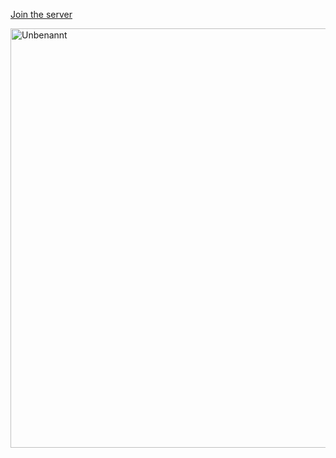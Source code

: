 [Join the server](https://discord.gg/qp8NvwjHyK)

<img width="671" alt="Unbenannt" src="https://github.com/QUSENK/DiscordTokenChecker/assets/109237205/7277ff18-e8ba-42d2-bd4f-30553f95e50c">
